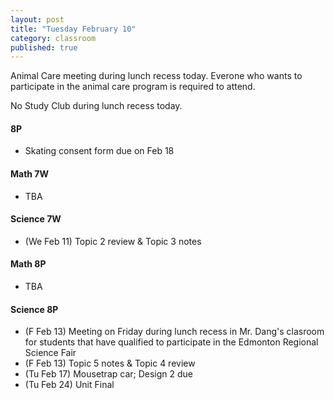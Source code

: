 ```yaml
---
layout: post
title: "Tuesday February 10"
category: classroom
published: true
---
```


<div class="alert alert-danger" role="alert">
<p>Animal Care meeting during lunch recess today. Everone who wants to participate in the animal care program is required to attend. </p>

<p>No Study Club during lunch recess today. </p>
</div>

#### 8P
* Skating consent form due on Feb 18

#### Math 7W
* TBA

#### Science 7W
* (We Feb 11) Topic 2 review & Topic 3 notes

#### Math 8P
* TBA

#### Science 8P
* (F Feb 13) Meeting on Friday during lunch recess in Mr. Dang's clasroom for students that have qualified to participate in the Edmonton Regional Science Fair
* (F Feb 13) Topic 5 notes & Topic 4 review
* (Tu Feb 17) Mousetrap car; Design 2 due
* (Tu Feb 24) Unit Final
